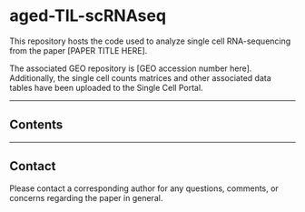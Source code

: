 # aged-TIL-scRNAseq

This repository hosts the code used to analyze single cell RNA-sequencing from the paper [PAPER TITLE HERE]. 

The associated GEO repository is [GEO accession number here]. Additionally, the single cell counts matrices and other associated data tables have been uploaded to the Single Cell Portal. 

--------

## Contents

-------

## Contact

Please contact a corresponding author for any questions, comments, or concerns regarding the paper in general. 
